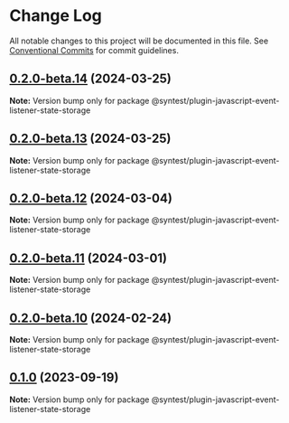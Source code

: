 # Change Log

All notable changes to this project will be documented in this file.
See [Conventional Commits](https://conventionalcommits.org) for commit guidelines.

## [0.2.0-beta.14](https://github.com/syntest-framework/syntest-javascript/compare/@syntest/plugin-javascript-event-listener-state-storage@0.2.0-beta.13...@syntest/plugin-javascript-event-listener-state-storage@0.2.0-beta.14) (2024-03-25)

**Note:** Version bump only for package @syntest/plugin-javascript-event-listener-state-storage

## [0.2.0-beta.13](https://github.com/syntest-framework/syntest-javascript/compare/@syntest/plugin-javascript-event-listener-state-storage@0.2.0-beta.12...@syntest/plugin-javascript-event-listener-state-storage@0.2.0-beta.13) (2024-03-25)

**Note:** Version bump only for package @syntest/plugin-javascript-event-listener-state-storage

## [0.2.0-beta.12](https://github.com/syntest-framework/syntest-javascript/compare/@syntest/plugin-javascript-event-listener-state-storage@0.2.0-beta.11...@syntest/plugin-javascript-event-listener-state-storage@0.2.0-beta.12) (2024-03-04)

**Note:** Version bump only for package @syntest/plugin-javascript-event-listener-state-storage

## [0.2.0-beta.11](https://github.com/syntest-framework/syntest-javascript/compare/@syntest/plugin-javascript-event-listener-state-storage@0.2.0-beta.10...@syntest/plugin-javascript-event-listener-state-storage@0.2.0-beta.11) (2024-03-01)

**Note:** Version bump only for package @syntest/plugin-javascript-event-listener-state-storage

## [0.2.0-beta.10](https://github.com/syntest-framework/syntest-javascript/compare/@syntest/plugin-javascript-event-listener-state-storage@0.2.0-beta.9...@syntest/plugin-javascript-event-listener-state-storage@0.2.0-beta.10) (2024-02-24)

**Note:** Version bump only for package @syntest/plugin-javascript-event-listener-state-storage

## [0.1.0](https://github.com/syntest-framework/syntest-javascript/compare/@syntest/plugin-javascript-event-listener-state-storage@0.1.0-beta.1...@syntest/plugin-javascript-event-listener-state-storage@0.1.0) (2023-09-19)

**Note:** Version bump only for package @syntest/plugin-javascript-event-listener-state-storage
